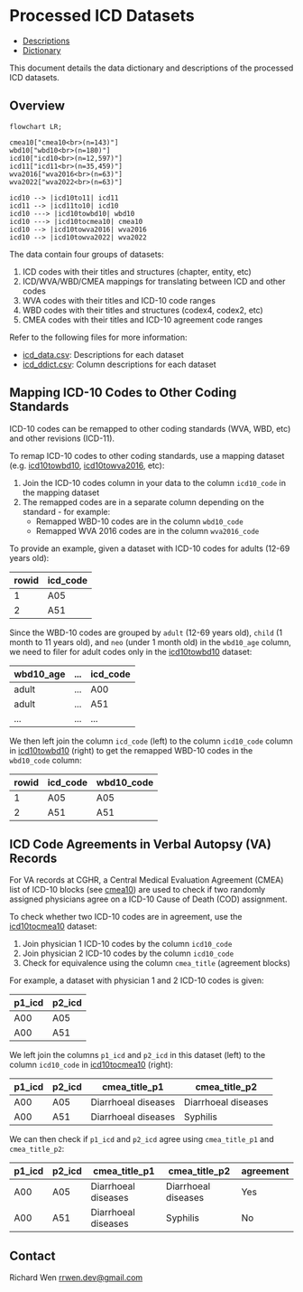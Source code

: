 # Processed ICD Datasets

* [Descriptions](icd_data.csv)
* [Dictionary](icd_ddict.csv)

This document details the data dictionary and descriptions of the processed ICD datasets.

## Overview

```mermaid
flowchart LR;

cmea10["cmea10<br>(n=143)"]
wbd10["wbd10<br>(n=180)"]
icd10["icd10<br>(n=12,597)"]
icd11["icd11<br>(n=35,459)"]
wva2016["wva2016<br>(n=63)"]
wva2022["wva2022<br>(n=63)"]

icd10 --> |icd10to11| icd11
icd11 --> |icd11to10| icd10
icd10 ---> |icd10towbd10| wbd10
icd10 ---> |icd10tocmea10| cmea10
icd10 --> |icd10towva2016| wva2016
icd10 --> |icd10towva2022| wva2022
```

The data contain four groups of datasets:

1. ICD codes with their titles and structures (chapter, entity, etc)
2. ICD/WVA/WBD/CMEA mappings for translating between ICD and other codes
3. WVA codes with their titles and ICD-10 code ranges
4. WBD codes with their titles and structures (codex4, codex2, etc)
5. CMEA codes with their titles and ICD-10 agreement code ranges

Refer to the following files for more information:

* [icd_data.csv](icd_data.csv): Descriptions for each dataset
* [icd_ddict.csv](icd_ddict.csv): Column descriptions for each dataset

## Mapping ICD-10 Codes to Other Coding Standards

ICD-10 codes can be remapped to other coding standards (WVA, WBD, etc) and other revisions (ICD-11).

To remap ICD-10 codes to other coding standards, use a mapping dataset (e.g. [icd10towbd10](icd10towbd10.csv), [icd10towva2016](icd10towva2016), etc):

1. Join the ICD-10 codes column in your data to the column `icd10_code` in the mapping dataset
2. The remapped codes are in a separate column depending on the standard - for example:
    * Remapped WBD-10 codes are in the column `wbd10_code`
    * Remapped WVA 2016 codes are in the column `wva2016_code`

To provide an example, given a dataset with ICD-10 codes for adults (12-69 years old):

| rowid | icd_code |
| ----- | -------- |
| 1 | A05 |
| 2 | A51 |

Since the WBD-10 codes are grouped by `adult` (12-69 years old), `child` (1 month to 11 years old), and `neo` (under 1 month old) in the `wbd10_age` column, we need to filer for adult codes only in the [icd10towbd10](icd10towbd10.csv) dataset:

| wbd10_age | ... | icd_code |
| --------- | --- | -------- |
| adult | ... | A00 |
| adult | ... | A51 |
| ... | ... | ... |

We then left join the column `icd_code` (left) to the column `icd10_code` column in [icd10towbd10](icd10towbd10.csv) (right) to get the remapped WBD-10 codes in the `wbd10_code` column:

| rowid | icd_code | wbd10_code |
| ----- | -------- | ---------- |
| 1 | A05 | A05 | 1D01 |
| 2 | A51 | A51 | 1C01 |

## ICD Code Agreements in Verbal Autopsy (VA) Records

For VA records at CGHR, a Central Medical Evaluation Agreement (CMEA) list of ICD-10 blocks (see [cmea10](cmea10.csv)) are used to check if two randomly assigned physicians agree on a ICD-10 Cause of Death (COD) assignment.

To check whether two ICD-10 codes are in agreement, use the [icd10tocmea10](icd10tocmea10.csv) dataset:

1. Join physician 1 ICD-10 codes by the column `icd10_code`
2. Join physician 2 ICD-10 codes by the column `icd10_code`
3. Check for equivalence using the column `cmea_title` (agreement blocks)

For example, a dataset with physician 1 and 2 ICD-10 codes is given:

| p1_icd | p2_icd |
| ------ | ------ |
| A00 | A05 |
| A00 | A51 |

We left join the columns `p1_icd` and `p2_icd` in this dataset (left) to the column `icd10_code` in [icd10tocmea10](icd10tocmea10.csv) (right):

| p1_icd | p2_icd | cmea_title_p1       | cmea_title_p2       |
| ------ | ------ | ------------------- | ------------------- |
| A00    | A05    | Diarrhoeal diseases | Diarrhoeal diseases |
| A00    | A51    | Diarrhoeal diseases | Syphilis            |

We can then check if `p1_icd` and `p2_icd` agree using `cmea_title_p1` and `cmea_title_p2`:

| p1_icd | p2_icd | cmea_title_p1       | cmea_title_p2       | agreement |
| ------ | ------ | ------------------- | ------------------- | --------- |
| A00    | A05    | Diarrhoeal diseases | Diarrhoeal diseases | Yes       |
| A00    | A51    | Diarrhoeal diseases | Syphilis            | No        |

## Contact

Richard Wen <rrwen.dev@gmail.com>
